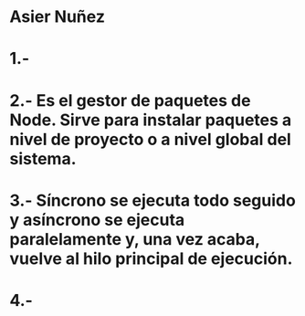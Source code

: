 # Asier Nuñez
# 1.-
# 2.- Es el gestor de paquetes de Node. Sirve para instalar paquetes a nivel de proyecto o a nivel global del sistema.
# 3.- Síncrono se ejecuta todo seguido y asíncrono se ejecuta paralelamente y, una vez acaba, vuelve al hilo principal de ejecución.
# 4.-
#
